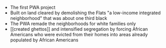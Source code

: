 - The first PWA project
- Built on land cleared by demolishing the Flats "a low-income integrated neighborhood" that was about one third black
- The PWA remade the neighborhoods for white families only
- [[created ghettos]] and intensified segregation by forcing African Americans who were evicted from their homes into areas already populated by African Americans